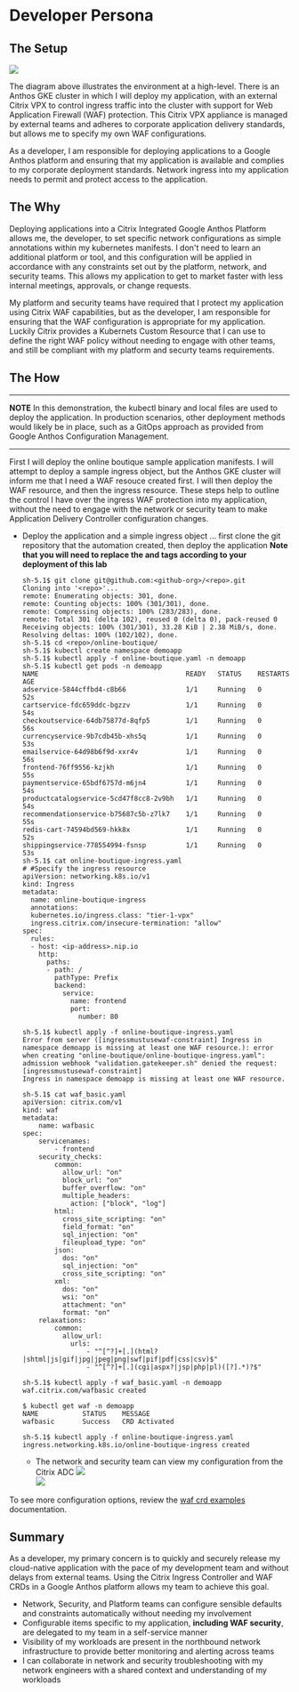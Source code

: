 # Developer Persona

## The Setup  
![](assets/persona-developer-overview.png)

The diagram above illustrates the environment at a high-level. There is an Anthos GKE cluster in which I will deploy my application, with an external Citrix VPX to control ingress traffic into the cluster with support for Web Application Firewall (WAF) protection. This Citrix VPX appliance is managed by external teams and adheres to corporate application delivery standards, but allows me to specify my own WAF configurations.   

As a developer, I am responsible for deploying applications to a Google Anthos platform and ensuring that my application is available and complies to my corporate deployment standards. Network ingress into my application needs to permit and protect access to the application.

## The Why  

Deploying applications into a Citrix Integrated Google Anthos Platform allows me, the developer, to set specific network configurations as simple annotations within my kubernetes manifests. I don't need to learn an additional platform or tool, and this configuration will be applied in accordance with any constraints set out by the platform, network, and security teams. This allows my application to get to market faster with less internal meetings, approvals, or change requests.  

My platform and security teams have required that I protect my application using Citrix WAF capabilities, but as the developer, I am responsible for ensuring that the WAF configuration is appropriate for my application. Luckily Citrix provides a Kubernets Custom Resource that I can use to define the right WAF policy without needing to engage with other teams, and still be compliant with my platform and securty teams requirements. 


## The How  

---
**NOTE**
In this demonstration, the kubectl binary and local files are used to deploy the application. In production scenarios, other deployment methods would likely be in place, such as a GitOps approach as provided from Google Anthos Configuration Management.  

---

First I will deploy the online boutique sample application manifests. I will attempt to deploy a sample ingress object, but the Anthos GKE cluster will inform me that I need a WAF resouce created first. I will then deploy the WAF resource, and then the ingress resource. These steps help to outline the control I have over the ingress WAF protection into my application, without the need to engage with the network or security team to make Application Delivery Controller configuration changes. 

- Deploy the application and a simple ingress object ... first clone the git repository that the automation created, then deploy the application **Note that you will need to replace the <github-org> and <repo> tags according to your deployment of this lab** 
  ```shell
  sh-5.1$ git clone git@github.com:<github-org>/<repo>.git
  Cloning into '<repo>'...
  remote: Enumerating objects: 301, done.
  remote: Counting objects: 100% (301/301), done.
  remote: Compressing objects: 100% (283/283), done.
  remote: Total 301 (delta 102), reused 0 (delta 0), pack-reused 0
  Receiving objects: 100% (301/301), 33.28 KiB | 2.38 MiB/s, done.
  Resolving deltas: 100% (102/102), done.
  sh-5.1$ cd <repo>/online-boutique/
  sh-5.1$ kubectl create namespace demoapp
  sh-5.1$ kubectl apply -f online-boutique.yaml -n demoapp
  sh-5.1$ kubectl get pods -n demoapp 
  NAME                                     READY   STATUS    RESTARTS   AGE
  adservice-5844cffbd4-c8b66               1/1     Running   0          52s
  cartservice-fdc659ddc-bgzzv              1/1     Running   0          54s
  checkoutservice-64db75877d-8qfp5         1/1     Running   0          56s
  currencyservice-9b7cdb45b-xhs5q          1/1     Running   0          53s
  emailservice-64d98b6f9d-xxr4v            1/1     Running   0          56s
  frontend-76ff9556-kzjkh                  1/1     Running   0          55s
  paymentservice-65bdf6757d-m6jn4          1/1     Running   0          54s
  productcatalogservice-5cd47f8cc8-2v9bh   1/1     Running   0          54s
  recommendationservice-b75687c5b-z7lk7    1/1     Running   0          55s
  redis-cart-74594bd569-hkk8x              1/1     Running   0          52s
  shippingservice-778554994-fsnsp          1/1     Running   0          53s
  sh-5.1$ cat online-boutique-ingress.yaml 
  # #Specify the ingress resource
  apiVersion: networking.k8s.io/v1
  kind: Ingress
  metadata:
    name: online-boutique-ingress
    annotations:
    kubernetes.io/ingress.class: "tier-1-vpx"
    ingress.citrix.com/insecure-termination: "allow"
  spec:
    rules:
    - host: <ip-address>.nip.io
      http:
        paths:
        - path: /
          pathType: Prefix
          backend:
            service:
              name: frontend
              port: 
                number: 80
                
  sh-5.1$ kubectl apply -f online-boutique-ingress.yaml 
  Error from server ([ingressmustusewaf-constraint] Ingress in namespace demoapp is missing at least one WAF resource.): error when creating "online-boutique/online-boutique-ingress.yaml": admission webhook "validation.gatekeeper.sh" denied the request: [ingressmustusewaf-constraint]
  Ingress in namespace demoapp is missing at least one WAF resource.

  sh-5.1$ cat waf_basic.yaml
  apiVersion: citrix.com/v1
  kind: waf
  metadata:
      name: wafbasic
  spec:
      servicenames:
          - frontend
      security_checks:
          common:
            allow_url: "on"
            block_url: "on"
            buffer_overflow: "on"
            multiple_headers:
              action: ["block", "log"]
          html:
            cross_site_scripting: "on"
            field_format: "on"
            sql_injection: "on"
            fileupload_type: "on"
          json:
            dos: "on"
            sql_injection: "on"
            cross_site_scripting: "on"
          xml:
            dos: "on"
            wsi: "on"
            attachment: "on"
            format: "on"
      relaxations:
          common:
            allow_url:
              urls:
                  - "^[^?]+[.](html?|shtml|js|gif|jpg|jpeg|png|swf|pif|pdf|css|csv)$"
                  - "^[^?]+[.](cgi|aspx?|jsp|php|pl)([?].*)?$"

  sh-5.1$ kubectl apply -f waf_basic.yaml -n demoapp 
  waf.citrix.com/wafbasic created

  $ kubectl get waf -n demoapp
  NAME           STATUS    MESSAGE
  wafbasic       Success   CRD Activated

  sh-5.1$ kubectl apply -f online-boutique-ingress.yaml
  ingress.networking.k8s.io/online-boutique-ingress created

  ```
  - The network and security team can view my configuration from the Citrix ADC
  ![](assets/waf_basic_policy.png)  
  ![](assets/waf_basic_policy_details.png)


To see more configuration options, review the [waf crd examples](https://developer-docs.citrix.com/projects/citrix-k8s-ingress-controller/en/latest/crds/waf/) documentation. 



## Summary  

As a developer, my primary concern is to quickly and securely release my cloud-native application with the pace of my development team and without delays from external teams. Using the Citrix Ingress Controller  and WAF CRDs in a Google Anthos platform allows my team to achieve this goal. 
- Network, Security, and Platform teams can configure sensible defaults and constraints automatically without needing my involvement
- Configurable items specific to my application, **including WAF security**, are delegated to my team in a self-service manner
- Visibility of my workloads are present in the northbound network infrastructure to provide better monitoring and alerting across teams
- I can collaborate in network and security troubleshooting with my network engineers with a shared context and understanding of my workloads

